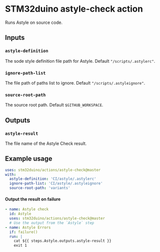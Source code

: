 # STM32duino astyle-check action

Runs Astyle on source code.

## Inputs

### `astyle-definition`

The sode style definition file path for Astyle. Default `"/scripts/.astylerc"`.

### `ignore-path-list`

The file path of paths list to ignore. Default `"/scripts/.astyleignore"`.

### `source-root-path`

The source root path. Default `$GITHUB_WORKSPACE`.

## Outputs

### `astyle-result`

The file name of the Astyle Check result.

## Example usage

```yaml
uses: stm32duino/actions/astyle-check@master
with:
  astyle-definition: 'CI/astyle/.astylerc'
  ignore-path-list: 'CI/astyle/.astyleignore'
  source-root-path: 'variants'
```

#### Output the result on failure

```yaml
- name: Astyle check
  id: Astyle
  uses: stm32duino/actions/astyle-check@master
  # Use the output from the `Astyle` step
- name: Astyle Errors
  if: failure()
  run: |
    cat ${{ steps.Astyle.outputs.astyle-result }}
    exit 1
```